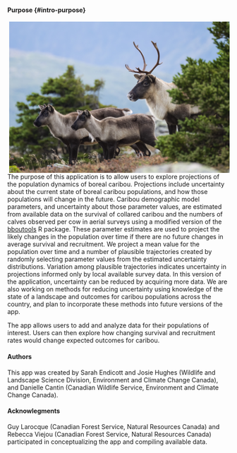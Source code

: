 #### Purpose {#intro-purpose}

<img align="right" src="Female_caribou_and_calves.jpg" width="500">
The purpose of this application is to allow users to explore projections of the
population dynamics of boreal caribou. Projections include uncertainty about the
current state of boreal caribou populations, and how those populations will
change in the future. Caribou demographic model parameters, and uncertainty
about those parameter values, are estimated from available data on the survival
of collared caribou and the numbers of calves observed per cow in aerial surveys
using a modified version of the <a href="https://poissonconsulting.github.io/bboutools/" target="_blank">bboutools</a>
R package. These
parameter estimates are used to project the likely changes in the population
over time if there are no future changes in average survival and recruitment. We
project a mean value for the population over time and a number of plausible
trajectories created by randomly selecting parameter values from the estimated
uncertainty distributions. Variation among plausible trajectories indicates
uncertainty in projections informed only by local available survey data. In this
version of the application, uncertainty can be reduced by acquiring more data.
We are also working on methods for reducing uncertainty using knowledge of the
state of a landscape and outcomes for caribou populations across the country,
and plan to incorporate these methods into future versions of the app.

The app allows users to add and analyze data for their populations of interest.
Users can then explore how changing survival and recruitment rates would change 
expected outcomes for caribou.

#### Authors
This app was created by Sarah Endicott and Josie Hughes (Wildlife and Landscape
Science Division, Environment and Climate Change Canada), and Danielle Cantin
(Canadian Wildlife Service, Environment and Climate Change Canada).

#### Acknowlegments
Guy Larocque (Canadian Forest Service, Natural Resources Canada) and Rebecca
Viejou (Canadian Forest Service, Natural Resources Canada) participated in conceptualizing the app and compiling
available data.


